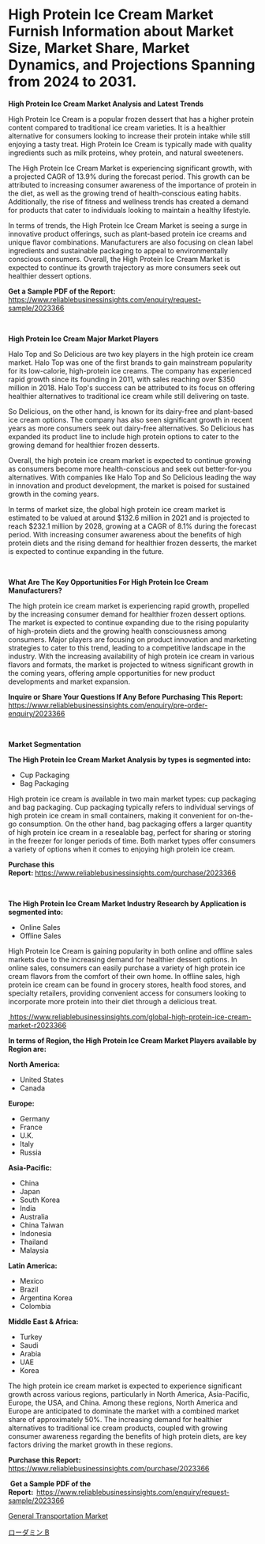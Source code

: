 <p><h1>High Protein Ice Cream Market Furnish Information about Market Size, Market Share, Market Dynamics, and Projections Spanning from 2024 to 2031.</h1></p><p><strong>High Protein Ice Cream Market Analysis and Latest Trends</strong></p>
<p><p>High Protein Ice Cream is a popular frozen dessert that has a higher protein content compared to traditional ice cream varieties. It is a healthier alternative for consumers looking to increase their protein intake while still enjoying a tasty treat. High Protein Ice Cream is typically made with quality ingredients such as milk proteins, whey protein, and natural sweeteners.</p><p>The High Protein Ice Cream Market is experiencing significant growth, with a projected CAGR of 13.9% during the forecast period. This growth can be attributed to increasing consumer awareness of the importance of protein in the diet, as well as the growing trend of health-conscious eating habits. Additionally, the rise of fitness and wellness trends has created a demand for products that cater to individuals looking to maintain a healthy lifestyle.</p><p>In terms of trends, the High Protein Ice Cream Market is seeing a surge in innovative product offerings, such as plant-based protein ice creams and unique flavor combinations. Manufacturers are also focusing on clean label ingredients and sustainable packaging to appeal to environmentally conscious consumers. Overall, the High Protein Ice Cream Market is expected to continue its growth trajectory as more consumers seek out healthier dessert options.</p></p>
<p><strong>Get a Sample PDF of the Report:&nbsp;</strong> <a href="https://www.reliablebusinessinsights.com/enquiry/request-sample/2023366">https://www.reliablebusinessinsights.com/enquiry/request-sample/2023366</a></p>
<p>&nbsp;</p>
<p><strong>High Protein Ice Cream Major Market Players</strong></p>
<p><p>Halo Top and So Delicious are two key players in the high protein ice cream market. Halo Top was one of the first brands to gain mainstream popularity for its low-calorie, high-protein ice creams. The company has experienced rapid growth since its founding in 2011, with sales reaching over $350 million in 2018. Halo Top's success can be attributed to its focus on offering healthier alternatives to traditional ice cream while still delivering on taste.</p><p>So Delicious, on the other hand, is known for its dairy-free and plant-based ice cream options. The company has also seen significant growth in recent years as more consumers seek out dairy-free alternatives. So Delicious has expanded its product line to include high protein options to cater to the growing demand for healthier frozen desserts.</p><p>Overall, the high protein ice cream market is expected to continue growing as consumers become more health-conscious and seek out better-for-you alternatives. With companies like Halo Top and So Delicious leading the way in innovation and product development, the market is poised for sustained growth in the coming years.</p><p>In terms of market size, the global high protein ice cream market is estimated to be valued at around $132.6 million in 2021 and is projected to reach $232.1 million by 2028, growing at a CAGR of 8.1% during the forecast period. With increasing consumer awareness about the benefits of high protein diets and the rising demand for healthier frozen desserts, the market is expected to continue expanding in the future.</p></p>
<p>&nbsp;</p>
<p><strong>What Are The Key Opportunities For High Protein Ice Cream Manufacturers?</strong></p>
<p><p>The high protein ice cream market is experiencing rapid growth, propelled by the increasing consumer demand for healthier frozen dessert options. The market is expected to continue expanding due to the rising popularity of high-protein diets and the growing health consciousness among consumers. Major players are focusing on product innovation and marketing strategies to cater to this trend, leading to a competitive landscape in the industry. With the increasing availability of high protein ice cream in various flavors and formats, the market is projected to witness significant growth in the coming years, offering ample opportunities for new product developments and market expansion.</p></p>
<p><strong>Inquire or Share Your Questions If Any Before Purchasing This Report:</strong> <a href="https://www.reliablebusinessinsights.com/enquiry/pre-order-enquiry/2023366">https://www.reliablebusinessinsights.com/enquiry/pre-order-enquiry/2023366</a></p>
<p>&nbsp;</p>
<p><strong>Market Segmentation</strong></p>
<p><strong>The High Protein Ice Cream Market Analysis by types is segmented into:</strong></p>
<p><ul><li>Cup Packaging</li><li>Bag Packaging</li></ul></p>
<p><p>High protein ice cream is available in two main market types: cup packaging and bag packaging. Cup packaging typically refers to individual servings of high protein ice cream in small containers, making it convenient for on-the-go consumption. On the other hand, bag packaging offers a larger quantity of high protein ice cream in a resealable bag, perfect for sharing or storing in the freezer for longer periods of time. Both market types offer consumers a variety of options when it comes to enjoying high protein ice cream.</p></p>
<p><strong>Purchase this Report:&nbsp;</strong><a href="https://www.reliablebusinessinsights.com/purchase/2023366">https://www.reliablebusinessinsights.com/purchase/2023366</a></p>
<p>&nbsp;</p>
<p><strong>The High Protein Ice Cream Market Industry Research by Application is segmented into:</strong></p>
<p><ul><li>Online Sales</li><li>Offline Sales</li></ul></p>
<p><p>High Protein Ice Cream is gaining popularity in both online and offline sales markets due to the increasing demand for healthier dessert options. In online sales, consumers can easily purchase a variety of high protein ice cream flavors from the comfort of their own home. In offline sales, high protein ice cream can be found in grocery stores, health food stores, and specialty retailers, providing convenient access for consumers looking to incorporate more protein into their diet through a delicious treat.</p></p>
<p><a href="https://www.reliablebusinessinsights.com/global-high-protein-ice-cream-market-r2023366">&nbsp;https://www.reliablebusinessinsights.com/global-high-protein-ice-cream-market-r2023366</a></p>
<p><strong>In terms of Region, the High Protein Ice Cream Market Players available by Region are:</strong></p>
<p>
    <p> <strong> North America: </strong>
        <ul>
            <li>United States</li>
            <li>Canada</li>
        </ul>
        </p> 
    <p> <strong> Europe: </strong>
        <ul>
            <li>Germany</li>
            <li>France</li>
            <li>U.K.</li>
            <li>Italy</li>
            <li>Russia</li>
        </ul>
        </p> 
    <p> <strong> Asia-Pacific: </strong>
        <ul>
            <li>China</li>
            <li>Japan</li>
            <li>South Korea</li>
            <li>India</li>
            <li>Australia</li>
            <li>China Taiwan</li>
            <li>Indonesia</li>
            <li>Thailand</li>
            <li>Malaysia</li>
        </ul>
        </p> 
    <p> <strong> Latin America: </strong>
        <ul>
            <li>Mexico</li>
            <li>Brazil</li>
            <li>Argentina Korea</li>
            <li>Colombia</li>
        </ul>
        </p> 
    <p> <strong> Middle East & Africa: </strong>
        <ul>
            <li>Turkey</li>
            <li>Saudi</li>
            <li>Arabia</li>
            <li>UAE</li>
            <li>Korea</li>
        </ul>
    </p>
    </p>
<p><p>The high protein ice cream market is expected to experience significant growth across various regions, particularly in North America, Asia-Pacific, Europe, the USA, and China. Among these regions, North America and Europe are anticipated to dominate the market with a combined market share of approximately 50%. The increasing demand for healthier alternatives to traditional ice cream products, coupled with growing consumer awareness regarding the benefits of high protein diets, are key factors driving the market growth in these regions.</p></p>
<p><strong>Purchase this Report: </strong><a href="https://www.reliablebusinessinsights.com/purchase/2023366">https://www.reliablebusinessinsights.com/purchase/2023366</a></p>
<p>&nbsp;<strong>Get a Sample PDF of the Report:&nbsp;&nbsp;</strong><a href="https://www.reliablebusinessinsights.com/enquiry/request-sample/2023366">https://www.reliablebusinessinsights.com/enquiry/request-sample/2023366</a></p>
<p><strong></strong></p>
<p><p><a href="https://view.publitas.com/reportprime-1/analyzing-general-transportation-market-dynamics-and-growth-drivers-and-forecasted-for-period-from-2024-to-2031/">General Transportation Market</a></p><p><a href="https://github.com/reliezer65/Market-Research-Report-List-2/blob/main/928238733111.md">ローダミン B</a></p></p>